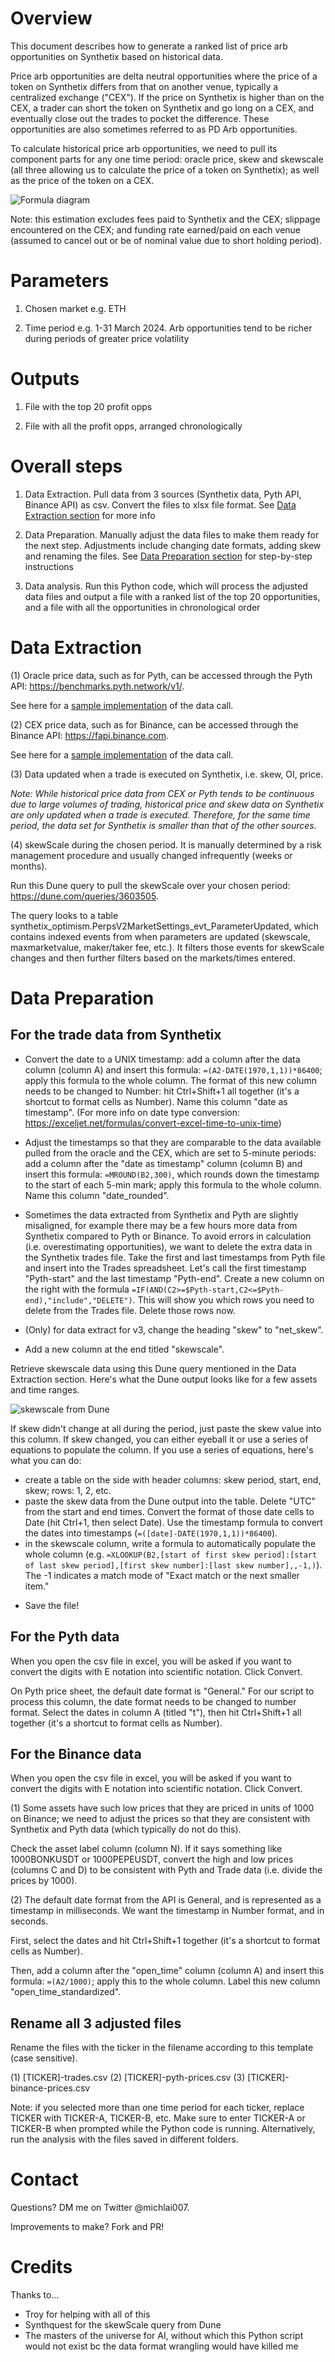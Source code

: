 # Overview

This document describes how to generate a ranked list of price arb opportunities on Synthetix based on historical data.

Price arb opportunities are delta neutral opportunities where the price of a token on Synthetix differs from that on another venue, typically a centralized exchange ("CEX"). If the price on Synthetix is higher than on the CEX, a trader can short the token on Synthetix and go long on a CEX, and eventually close out the trades to pocket the difference. These opportunities are also sometimes referred to as PD Arb opportunities.

To calculate historical price arb opportunities, we need to pull its component parts for any one time period: oracle price, skew and skewscale (all three allowing us to calculate the price of a token on Synthetix); as well as the price of the token on a CEX.

![Formula diagram](/images/formula.jpeg)

Note: this estimation excludes fees paid to Synthetix and the CEX; slippage encountered on the CEX; and funding rate earned/paid on each venue (assumed to cancel out or be of nominal value due to short holding period).

# Parameters

1. Chosen market e.g. ETH

2. Time period e.g. 1-31 March 2024. Arb opportunities tend to be richer during periods of greater price volatility

# Outputs

1. File with the top 20 profit opps

2. File with all the profit opps, arranged chronologically

# Overall steps

1) Data Extraction. Pull data from 3 sources (Synthetix data, Pyth API, Binance API) as csv. Convert the files to xlsx file format. See [Data Extraction section](#-data-extraction) for more info

2) Data Preparation. Manually adjust the data files to make them ready for the next step. Adjustments include changing date formats, adding skew and renaming the files. See [Data Preparation section](#-data-preparation) for step-by-step instructions

3) Data analysis. Run this Python code, which will process the adjusted data files and output a file with a ranked list of the top 20 opportunities, and a file with all the opportunities in chronological order

# Data Extraction

(1) Oracle price data, such as for Pyth, can be accessed through the Pyth API: https://benchmarks.pyth.network/v1/. 

See here for a [sample implementation](/data-extraction/pyth-query.ipynb) of the data call.

(2) CEX price data, such as for Binance, can be accessed through the Binance API: https://fapi.binance.com. 

See here for a [sample implementation](/data-extraction/binance-query.ipynb) of the data call.

(3) Data updated when a trade is executed on Synthetix, i.e. skew, OI, price.

<!-- TO DISCUSS -->

_Note: While historical price data from CEX or Pyth tends to be continuous due to large volumes of trading, historical price and skew data on Synthetix are only updated when a trade is executed. Therefore, for the same time period, the data set for Synthetix is smaller than that of the other sources._

(4) skewScale during the chosen period. It is manually determined by a risk management procedure and usually changed infrequently (weeks or months). 

Run this Dune query to pull the skewScale over your chosen period: https://dune.com/queries/3603505.

The query looks to a table synthetix_optimism.PerpsV2MarketSettings_evt_ParameterUpdated, which contains indexed events from when parameters are updated (skewscale, maxmarketvalue, maker/taker fee, etc.). It filters those events for skewScale changes and then further filters based on the markets/times entered.

<!-- what about for v3 -->

# Data Preparation

## For the trade data from Synthetix

* Convert the date to a UNIX timestamp: add a column after the data column (column A) and insert this formula: `=(A2-DATE(1970,1,1))*86400`; apply this formula to the whole column. The format of this new column needs to be changed to Number: hit Ctrl+Shift+1 all together (it's a shortcut to format cells as Number). Name this column "date as timestamp". 
(For more info on date type conversion: https://exceljet.net/formulas/convert-excel-time-to-unix-time)

* Adjust the timestamps so that they are comparable to the data available pulled from the oracle and the CEX, which are set to 5-minute periods: add a column after the "date as timestamp" column (column B) and insert this formula: `=MROUND(B2,300)`, which rounds down the timestamp to the start of each 5-min mark; apply this formula to the whole column. Name this column "date_rounded".

* Sometimes the data extracted from Synthetix and Pyth are slightly misaligned, for example there may be a few hours more data from Synthetix compared to Pyth or Binance. To avoid errors in calculation (i.e. overestimating opportunities), we want to delete the extra data in the Synthetix trades file. 
Take the first and last timestamps from Pyth file and insert into the Trades spreadsheet. Let's call the first timestamp "Pyth-start" and the last timestamp "Pyth-end".
Create a new column on the right with the formula `=IF(AND(C2>=$Pyth-start,C2<=$Pyth-end),"include","DELETE")`. This will show you which rows you need to delete from the Trades file. Delete those rows now. 

* (Only) for data extract for v3, change the heading "skew" to "net_skew".

* Add a new column at the end titled "skewscale". 

Retrieve skewscale data using this Dune query mentioned in the Data Extraction section. Here's what the Dune output looks like for a few assets and time ranges.

![skewscale from Dune](/images/skewscale-dune.png)

If skew didn't change at all during the period, just paste the skew value into this column. If skew changed, you can either eyeball it or use a series of equations to populate the column.
If you use a series of equations, here's what you can do: 
- create a table on the side with header columns: skew period, start, end, skew; rows: 1, 2, etc. 
- paste the skew data from the Dune output into the table. Delete "UTC" from the start and end times. Convert the format of those date cells to Date (hit Ctrl+1, then select Date). Use the timestamp formula to convert the dates into timestamps (`=([date]-DATE(1970,1,1))*86400`).
- in the skewscale column, write a formula to automatically populate the whole column (e.g. `=XLOOKUP(B2,[start of first skew period]:[start of last skew period],[first skew number]:[last skew number],,-1,)`). The -1 indicates a match mode of "Exact match or the next smaller item."

<!-- what about for v3 -->

* Save the file! 

## For the Pyth data

When you open the csv file in excel, you will be asked if you want to convert the digits with E notation into scientific notation. Click Convert.

On Pyth price sheet, the default date format is "General." For our script to process this column, the date format needs to be changed to number format. 
Select the dates in column A (titled "t"), then hit Ctrl+Shift+1 all together (it's a shortcut to format cells as Number).


## For the Binance data

When you open the csv file in excel, you will be asked if you want to convert the digits with E notation into scientific notation. Click Convert.

(1) Some assets have such low prices that they are priced in units of 1000 on Binance; we need to adjust the prices so that they are consistent with Synthetix and Pyth data (which typically do not do this).

Check the asset label column (column N). If it says something like 1000BONKUSDT or 1000PEPEUSDT, convert the high and low prices (columns C and D) to be consistent with Pyth and Trade data (i.e. divide the prices by 1000).

(2) The default date format from the API is General, and is represented as a timestamp in milliseconds. We want the timestamp in Number format, and in seconds.

First, select the dates and hit Ctrl+Shift+1 together (it's a shortcut to format cells as Number).

Then, add a column after the "open_time" column (column A) and insert this formula: `=(A2/1000)`; apply this to the whole column. Label this new column "open_time_standardized".


## Rename all 3 adjusted files

Rename the files with the ticker in the filename according to this template (case sensitive). 

(1) [TICKER]-trades.csv
(2) [TICKER]-pyth-prices.csv
(3) [TICKER]-binance-prices.csv

Note: if you selected more than one time period for each ticker, replace TICKER with TICKER-A, TICKER-B, etc. Make sure to enter TICKER-A or TICKER-B when prompted while the Python code is running. Alternatively, run the analysis with the files saved in different folders. 

# Contact

Questions? DM me on Twitter @michlai007.

Improvements to make? Fork and PR!

# Credits

Thanks to...
<!-- Insert profile links -->
* Troy for helping with all of this
* Synthquest for the skewScale query from Dune
* The masters of the universe for AI, without which this Python script would not exist bc the data format wrangling would have killed me